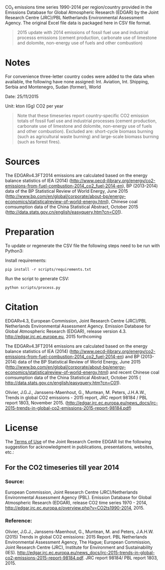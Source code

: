 CO₂ emissions time series 1990-2014 per region/country
provided in the Emissions Database for Global Atmospheric Research (EDGAR) by
the Joint Research Centre (JRC)/PBL Netherlands Environmental Assessment Agency.
The original Excel file data is packaged here in CSV file format.

> 2015 update with 2014 emissions of fossil fuel use and industrial processs emissions (cement production, carbonate use of limestone and dolomite, non-energy use of fuels and other combustion)


# Notes

For convenience three-letter country codes were added to the data when available,
the following have none assigned:
Int. Aviation, Int. Shipping, Serbia and Montenegro, Sudan (former), World

Date: 25/11/2015

Unit: kton (Gg) CO2 per year

> Note that these timeseries report country-specific CO2 emission totals of fossil fuel use and industrial processes (cement production, carbonate use of limestone and dolomite, non-energy use of fuels and other combustion). Excluded are: short-cycle biomass burning (such as agricultural waste burning) and large-scale biomass burning (such as forest fires).


# Sources

The EDGARv4.3FT2014 emissions are calculated based on
	the energy balance statistics of IEA (2014) (http://www.oecd-ilibrary.org/energy/co2-emissions-from-fuel-combustion-2014_co2_fuel-2014-en),
	BP (2013-2014) data of the BP Statistical Review of World Energy, June 2015 (http://www.bp.com/en/global/corporate/about-bp/energy-economics/statisticalreview-of-world-energy.html), Chinese coal comsumption data of the China Statistical Abstract, October 2015 (http://data.stats.gov.cn/english/easyquery.htm?cn=C01).


# Preparation

To update or regenerate the CSV file the following steps need to be run with Python3:

Install requirements:

```
pip install -r scripts/requirements.txt
```

Run the script to generate CSV:
```
python scripts/process.py
```


# Citation

EDGARv4.3, European Commission, Joint Research Centre (JRC)/PBL Netherlands Environmental Assessment Agency. Emission Database for Global Atmospheric Research (EDGAR), release version 4.3. http://edgar.jrc.ec.europe.eu, 2015 forthcoming

The EDGARv4.3FT2014 emissions are calculated based on the energy balance statistics of IEA (2014) (http://www.oecd-ilibrary.org/energy/co2-emissions-from-fuel-combustion-2014_co2_fuel-2014-en) and BP (2013-2014) data of the BP Statistical Review of World Energy, June 2015 (http://www.bp.com/en/global/corporate/about-bp/energy-economics/statisticalreview-of-world-energy.html) and recent Chinese coal comsumption data of the China Statistical Abstract, October 2015 ( http://data.stats.gov.cn/english/easyquery.htm?cn=C01).

Olivier, J.G.J., Janssens-Maenhout, G., Muntean, M. Peters, J.H.A.W., Trends in global CO2 emissions - 2015 report, JRC report 98184 / PBL report 1803, November 2015. (http://edgar.jrc.ec.europa.eu/news_docs/jrc-2015-trends-in-global-co2-emissions-2015-report-98184.pdf)


# License

The [Terms of Use](http://edgar.jrc.ec.europa.eu/terms_of_use.php) of the
Joint Research Centre EDGAR list the following
suggestion for acknowledgment in publications, presentations, websites, etc.:

## For the CO2 timeseries till year 2014

### Source:

European Commission, Joint Research Centre (JRC)/Netherlands Environmental Assessment Agency (PBL). Emission Database for Global Atmospheric Research (EDGAR), release CO2 time series 1970 - 2014, http://edgar.jrc.ec.europa.e/overview.php?v=CO2ts1990-2014, 2015.

### Reference:
Olivier, J.G.J., Janssens-Maenhout, G., Muntean, M. and Peters, J.A.H.W. (2015) Trends in global CO2 emissions: 2015 Report. PBL Netherlands Environmental Assessment Agency, The Hague; European Commission, Joint Research Centre (JRC), Institute for Environment and Sustainability (IES).  http://edgar.jrc.ec.europa.eu/news_docs/jrc-2015-trends-in-global-co2-emissions-2015-report-98184.pdf. JRC report 98184/ PBL report 1803, 2015.
